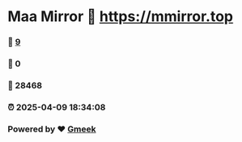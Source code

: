 # Maa Mirror :link: https://mmirror.top 
### :page_facing_up: [9](https://mmirror.top/tag.html) 
### :speech_balloon: 0 
### :hibiscus: 28468 
### :alarm_clock: 2025-04-09 18:34:08 
### Powered by :heart: [Gmeek](https://github.com/Meekdai/Gmeek)
